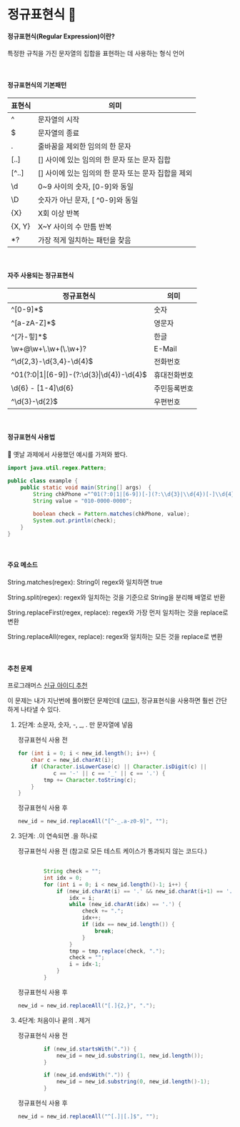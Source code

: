 # 정규표현식 🧶

#### 정규표현식(Regular Expression)이란?

특정한 규칙을 가진 문자열의 집합을 표현하는 데 사용하는 형식 언어

<br/>

#### 정규표현식의 기본패턴

| 표현식 | 의미                                                |
| ------ | --------------------------------------------------- |
| ^      | 문자열의 시작                                       |
| $      | 문자열의 종료                                       |
| .      | 줄바꿈을 제외한 임의의 한 문자                      |
| [..]   | [] 사이에 있는 임의의 한 문자 또는 문자 집합        |
| [^..]  | [] 사이에 있는 임의의 한 문자 또는 문자 집합을 제외 |
| \d     | 0~9 사이의 숫자, [0-9]와 동일                       |
| \D     | 숫자가 아닌 문자, [ ^0-9]와 동일                    |
| {X}    | X회 이상 반복                                       |
| {X, Y} | X~Y 사이의 수 만틈 반복                             |
| *?     | 가장 적게 일치하는 패턴을 찾음                      |

<br/>

#### 자주 사용되는 정규표현식

| 정규표현식                                 | 의미         |
| ------------------------------------------ | ------------ |
| ^[0-9]*$                                   | 숫자         |
| ^[a-zA-Z]*$                                | 영문자       |
| ^[가-힣]*$                                 | 한글         |
| \\w+@\\w+\\.\\w+(\\.\\w+)?                 | E-Mail       |
| ^\d{2,3}-\d{3,4}-\d{4}$                    | 전화번호     |
| ^01(?:0\|1\|[6-9])-(?:\d{3}\|\d{4})-\d{4}$ | 휴대전화번호 |
| \d{6} \- [1-4]\d{6}                        | 주민등록번호 |
| ^\d{3}-\d{2}$                              | 우편번호     |

<br/>

#### 정규표현식 사용법

🧶 옛날 과제에서 사용했던 예시를 가져와 봤다.

```java
import java.util.regex.Pattern;

public class example {
	public static void main(String[] args)  {
        String chkPhone ="^01(?:0|1|[6-9])[-](?:\\d{3}|\\d{4})[-]\\d{4}$";
        String value = "010-0000-0000";
        
        boolean check = Pattern.matches(chkPhone, value);
        System.out.println(check);
    }
}
```

<br/>

#### 주요 메소드

String.matches(regex): String이 regex와 일치하면 true

String.split(regex): regex와 일치하는 것을 기준으로 String을 분리해 배열로 반환

String.replaceFirst(regex, replace): regex와 가장 먼저 일치하는 것을 replace로 변환

String.replaceAll(regex, replace): regex와 일치하는 모든 것을 replace로 변환

<br/>

#### 추천 문제

프로그래머스 [신규 아이디 추천](https://programmers.co.kr/learn/courses/30/lessons/72410#)

이 문제는 내가 지난번에 풀어봤던 문제인데 ([코드](https://github.com/kong0527/Algorithm-Study/blob/master/2021/MAR_2021/Programmers_%EC%8B%A0%EA%B7%9C%20%EC%95%84%EC%9D%B4%EB%94%94%20%EC%B6%94%EC%B2%9C.java)), 정규표현식을 사용하면 훨씬 간단하게 나타낼 수 있다.

1. 2단계: 소문자, 숫자, -, _, . 만 문자열에 넣음

   정규표현식 사용 전

   ```java
   for (int i = 0; i < new_id.length(); i++) {
       char c = new_id.charAt(i);
       if (Character.isLowerCase(c) || Character.isDigit(c) ||
              c == '-' || c == '_' || c == '.') {
           tmp += Character.toString(c);
       }
   }
   ```

   정규표현식 사용 후

   ```java
   new_id = new_id.replaceAll("[^-_.a-z0-9]", "");
   ```

2. 3단계: .이 연속되면 .을 하나로

   정규표현식 사용 전 (참고로 모든 테스트 케이스가 통과되지 않는 코드다.)

   ```java
    
           String check = "";
           int idx = 0;
           for (int i = 0; i < new_id.length()-1; i++) {
               if (new_id.charAt(i) == '.' && new_id.charAt(i+1) == '.') {
                   idx = i;
                   while (new_id.charAt(idx) == '.') {
                       check += ".";
                       idx++;
                       if (idx == new_id.length()) {
                           break;
                       }
                   }
                   tmp = tmp.replace(check, ".");
                   check = "";
                   i = idx-1;
               }
           }
   ```

   정규표현식 사용 후

   ```java
   new_id = new_id.replaceAll("[.]{2,}", ".");
   ```

3. 4단계: 처음이나 끝의 . 제거

   정규표현식 사용 전

   ```java
           if (new_id.startsWith(".")) {
               new_id = new_id.substring(1, new_id.length());
           }
   
           if (new_id.endsWith(".")) {
               new_id = new_id.substring(0, new_id.length()-1);
           }
   
   ```

   정규표현식 사용 후

   ```java
   new_id = new_id.replaceAll("^[.]|[.]$", "");
   ```

   

